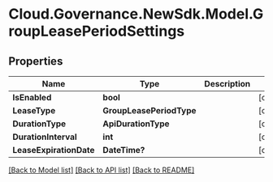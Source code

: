 # Cloud.Governance.NewSdk.Model.GroupLeasePeriodSettings
## Properties

Name | Type | Description | Notes
------------ | ------------- | ------------- | -------------
**IsEnabled** | **bool** |  | [optional] 
**LeaseType** | **GroupLeasePeriodType** |  | [optional] 
**DurationType** | **ApiDurationType** |  | [optional] 
**DurationInterval** | **int** |  | [optional] 
**LeaseExpirationDate** | **DateTime?** |  | [optional] 

[[Back to Model list]](../README.md#documentation-for-models) [[Back to API list]](../README.md#documentation-for-api-endpoints) [[Back to README]](../README.md)


